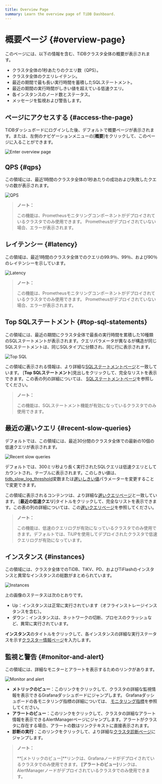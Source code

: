 ```yaml
---
title: Overview Page
summary: Learn the overview page of TiDB Dashboard.
---
```


# 概要ページ {#overview-page}

このページには、以下の情報を含む、TiDBクラスタ全体の概要が表示されます。

-   クラスタ全体の1秒あたりのクエリ数（QPS）。
-   クラスタ全体のクエリレイテンシ。
-   最近の期間で最も長い実行時間を蓄積したSQLステートメント。
-   最近の期間の実行時間がしきい値を超えている低速クエリ。
-   各インスタンスのノード数とステータス。
-   メッセージを監視および警告します。

## ページにアクセスする {#access-the-page}

TiDBダッシュボードにログインした後、デフォルトで概要ページが表示されます。または、左側のナビゲーションメニューの[**概要**]をクリックして、このページに入ることができます。

![Enter overview page](https://download.pingcap.com/images/docs/dashboard/dashboard-overview-access.png)

## QPS {#qps}

この領域には、最近1時間のクラスタ全体の1秒あたりの成功および失敗したクエリの数が表示されます。

![QPS](https://download.pingcap.com/images/docs/dashboard/dashboard-overview-qps.png)

> **ノート：**
>
> この機能は、Prometheusモニタリングコンポーネントがデプロイされているクラスタでのみ使用できます。 Prometheusがデプロイされていない場合、エラーが表示されます。

## レイテンシー {#latency}

この領域は、最近1時間のクラスタ全体でのクエリの99.9％、99％、および90％のレイテンシーを示しています。

![Latency](https://download.pingcap.com/images/docs/dashboard/dashboard-overview-latency.png)

> **ノート：**
>
> この機能は、Prometheusモニタリングコンポーネントがデプロイされているクラスタでのみ使用できます。 Prometheusがデプロイされていない場合、エラーが表示されます。

## Top SQLステートメント {#top-sql-statements}

この領域には、最近の期間にクラスタ全体で最長の実行時間を累積した10種類のSQLステートメントが表示されます。クエリパラメータが異なるが構造が同じSQLステートメントは、同じSQLタイプに分類され、同じ行に表示されます。

![Top SQL](https://download.pingcap.com/images/docs/dashboard/dashboard-overview-top-statements.png)

この領域に表示される情報は、より詳細な[SQLステートメントページ](/dashboard/dashboard-statement-list.md)と一致しています。 [**Top SQLステートメント**]見出しをクリックして、完全なリストを表示できます。この表の列の詳細については、 [SQLステートメントページ](/dashboard/dashboard-statement-list.md)を参照してください。

> **ノート：**
>
> この機能は、SQLステートメント機能が有効になっているクラスタでのみ使用できます。

## 最近の遅いクエリ {#recent-slow-queries}

デフォルトでは、この領域には、最近30分間のクラスタ全体での最新の10個の低速クエリが表示されます。

![Recent slow queries](https://download.pingcap.com/images/docs/dashboard/dashboard-overview-slow-query.png)

デフォルトでは、300ミリ秒より長く実行されたSQLクエリは低速クエリとしてカウントされ、テーブルに表示されます。このしきい値は、 [tidb_slow_log_threshold](/system-variables.md#tidb_slow_log_threshold)変数または[遅いしきい値](/tidb-configuration-file.md#slow-threshold)パラメーターを変更することで変更できます。

この領域に表示されるコンテンツは、より詳細な[遅いクエリページ](/dashboard/dashboard-slow-query.md)と一致しています。 [**最近の低速クエリ**]タイトルをクリックして、完全なリストを表示できます。この表の列の詳細については、この[遅いクエリページ](/dashboard/dashboard-slow-query.md)を参照してください。

> **ノート：**
>
> この機能は、低速のクエリログが有効になっているクラスタでのみ使用できます。デフォルトでは、TiUPを使用してデプロイされたクラスタで低速クエリログが有効になっています。

## インスタンス {#instances}

この領域には、クラスタ全体でのTiDB、TiKV、PD、およびTiFlashのインスタンスと異常なインスタンスの総数がまとめられています。

![Instances](https://download.pingcap.com/images/docs/dashboard/dashboard-overview-instances.png)

上の画像のステータスは次のとおりです。

-   Up：インスタンスは正常に実行されています（オフラインストレージインスタンスを含む）。
-   ダウン：インスタンスは、ネットワークの切断、プロセスのクラッシュなど、異常に実行されています。

**インスタンス**のタイトルをクリックして、各インスタンスの詳細な実行ステータスを示す[クラスター情報ページ](/dashboard/dashboard-cluster-info.md)を入力します。

## 監視と警告 {#monitor-and-alert}

この領域には、詳細なモニターとアラートを表示するためのリンクがあります。

![Monitor and alert](https://download.pingcap.com/images/docs/dashboard/dashboard-overview-monitor.png)

-   **メトリックのビュー**：このリンクをクリックして、クラスタの詳細な監視情報を表示できるGrafanaダッシュボードにジャンプします。 Grafanaダッシュボードの各モニタリング指標の詳細については、 [モニタリング指標](/grafana-overview-dashboard.md)を参照してください。
-   **アラートのビュー**：このリンクをクリックして、クラスタの詳細なアラート情報を表示できるAlertManagerページにジャンプします。アラートがクラスタに存在する場合、アラートの数はリンクテキストに直接表示されます。
-   **診断の実行**：このリンクをクリックして、より詳細な[クラスタ診断ページ](/dashboard/dashboard-diagnostics-access.md)にジャンプします。

> **ノート：**
>
> **[メトリックのビュー]**リンクは、Grafanaノードがデプロイされているクラスタでのみ使用できます。 <strong>[アラートのビュー]</strong>リンクは、AlertManagerノードがデプロイされているクラスタでのみ使用できます。
